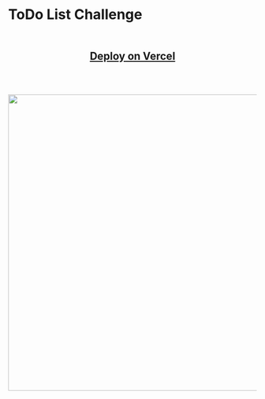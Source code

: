 # ToDo List Challenge

<h2 align="center"><br> <a href="https://todo-list-hg9bo88ec-skmonsterr.vercel.app/"> Deploy on Vercel </a></h2>
<br><br>
<p align="center">
  <img height="600" src="https://i.imgur.com/u5yi9px.png" />
</p>
